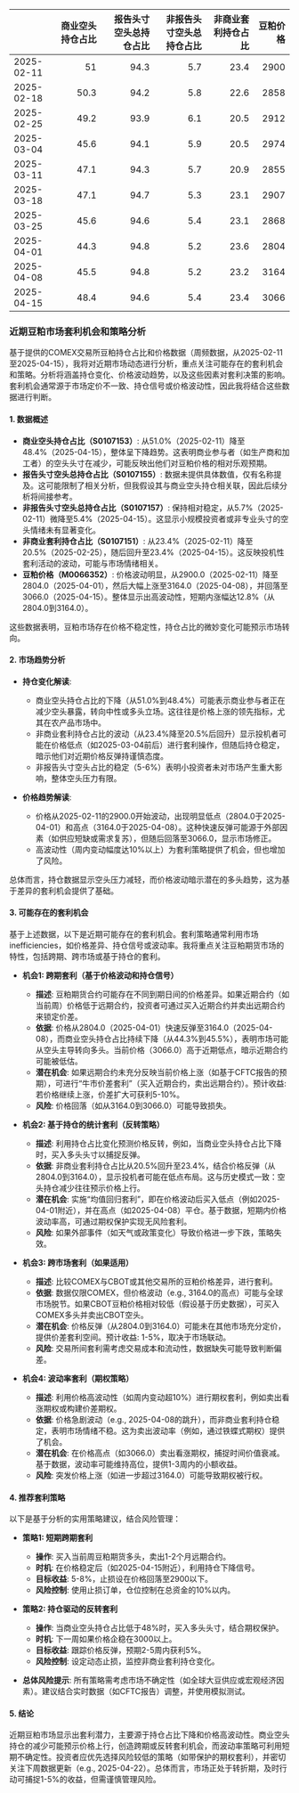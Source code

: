 |            |   商业空头持仓占比 |   报告头寸空头总持仓占比 |   非报告头寸空头总持仓占比 |   非商业套利持仓占比 |   豆粕价格 |
|:-----------|-------------------:|-------------------------:|---------------------------:|---------------------:|-----------:|
| 2025-02-11 |               51   |                     94.3 |                        5.7 |                 23.4 |       2900 |
| 2025-02-18 |               50.3 |                     94.2 |                        5.8 |                 22.6 |       2858 |
| 2025-02-25 |               49.2 |                     93.9 |                        6.1 |                 20.5 |       2912 |
| 2025-03-04 |               45.6 |                     94.1 |                        5.9 |                 20.5 |       2974 |
| 2025-03-11 |               47.1 |                     94.3 |                        5.7 |                 20.9 |       2855 |
| 2025-03-18 |               47.1 |                     94.7 |                        5.3 |                 23.1 |       2907 |
| 2025-03-25 |               45.6 |                     94.6 |                        5.4 |                 23.1 |       2868 |
| 2025-04-01 |               44.3 |                     94.8 |                        5.2 |                 23.6 |       2804 |
| 2025-04-08 |               45.5 |                     94.8 |                        5.2 |                 23.2 |       3164 |
| 2025-04-15 |               48.4 |                     94.6 |                        5.4 |                 23.4 |       3066 |

### 近期豆粕市场套利机会和策略分析

基于提供的COMEX交易所豆粕持仓占比和价格数据（周频数据，从2025-02-11至2025-04-15），我将对近期市场动态进行分析，重点关注可能存在的套利机会和策略。分析将涵盖持仓变化、价格波动趋势，以及这些因素对套利决策的影响。套利机会通常源于市场定价不一致、持仓信号或价格波动性，因此我将结合这些数据进行判断。

#### 1. 数据概述
- **商业空头持仓占比（S0107153）**: 从51.0%（2025-02-11）降至48.4%（2025-04-15），整体呈下降趋势。这表明商业参与者（如生产商和加工者）的空头头寸在减少，可能反映出他们对豆粕价格的相对乐观预期。
- **报告头寸空头总持仓占比（S0107155）**: 数据未提供具体数值，仅有名称提及。这可能限制了相关分析，但我假设其与商业空头持仓相关联，因此后续分析将间接参考。
- **非报告头寸空头总持仓占比（S0107157）**: 保持相对稳定，从5.7%（2025-02-11）微降至5.4%（2025-04-15）。这显示小规模投资者或非专业头寸的空头情绪未有显著变化。
- **非商业套利持仓占比（S0107151）**: 从23.4%（2025-02-11）降至20.5%（2025-02-25），随后回升至23.4%（2025-04-15）。这反映投机性套利活动的波动，可能与市场情绪相关。
- **豆粕价格（M0066352）**: 价格波动明显，从2900.0（2025-02-11）降至2804.0（2025-04-01），然后大幅上涨至3164.0（2025-04-08），并回落至3066.0（2025-04-15）。整体显示出高波动性，短期内涨幅达12.8%（从2804.0到3164.0）。

这些数据表明，豆粕市场存在价格不稳定性，持仓占比的微妙变化可能预示市场转向。

#### 2. 市场趋势分析
- **持仓变化解读**:
  - 商业空头持仓占比的下降（从51.0%到48.4%）可能表示商业参与者正在减少空头暴露，转向中性或多头立场。这往往是价格上涨的领先指标，尤其在农产品市场中。
  - 非商业套利持仓占比的波动（从23.4%降至20.5%后回升）显示投机者可能在价格低点（如2025-03-04前后）进行套利操作，但随后持仓稳定，暗示他们对近期价格反弹持谨慎态度。
  - 非报告头寸空头占比的稳定（5-6%）表明小投资者未对市场产生重大影响，整体空头压力有限。

- **价格趋势解读**:
  - 价格从2025-02-11的2900.0开始波动，出现明显低点（2804.0于2025-04-01）和高点（3164.0于2025-04-08）。这种快速反弹可能源于外部因素（如供应短缺或需求复苏），但随后回落至3066.0，显示市场修正。
  - 高波动性（周内变动幅度达10%以上）为套利策略提供了机会，但也增加了风险。

总体而言，持仓数据显示空头压力减轻，而价格波动暗示潜在的多头趋势，这为基于差异的套利机会提供了基础。

#### 3. 可能存在的套利机会
基于上述数据，以下是近期可能存在的套利机会。套利策略通常利用市场 inefficiencies，如价格差异、持仓信号或波动率。我将重点关注豆粕期货市场的特性，包括跨期、跨市场或基于持仓的套利。

- **机会1: 跨期套利（基于价格波动和持仓信号）**
  - **描述**: 豆粕期货合约可能存在不同到期日间的价格差异。如果近期合约（如当前周）价格低于远期合约，投资者可通过买入近期合约并卖出远期合约来锁定价差。
  - **依据**: 价格从2804.0（2025-04-01）快速反弹至3164.0（2025-04-08），而商业空头持仓占比持续下降（从44.3%到45.5%），表明市场可能从空头主导转向多头。当前价格（3066.0）高于近期低点，暗示近期合约可能被低估。
  - **潜在机会**: 如果远期合约未充分反映当前价格上涨（如基于CFTC报告的预期），可进行“牛市价差套利”（买入近期合约，卖出远期合约）。预计收益: 若价格继续上涨，价差扩大可获利5-10%。
  - **风险**: 价格回落（如从3164.0到3066.0）可能导致损失。

- **机会2: 基于持仓的统计套利（反转策略）**
  - **描述**: 利用持仓占比变化预测价格反转，例如，当商业空头持仓占比下降时，买入多头头寸以捕捉反弹。
  - **依据**: 非商业套利持仓占比从20.5%回升至23.4%，结合价格反弹（从2804.0到3164.0），显示投机者可能在低点布局。这与历史模式一致：空头持仓减少往往预示价格上行。
  - **潜在机会**: 实施“均值回归套利”，即在价格波动后买入低点（例如2025-04-01附近），并在高点（如2025-04-08）平仓。基于数据，短期内价格波动率高，可通过期权保护实现无风险套利。
  - **风险**: 如果外部事件（如天气或政策变化）导致价格进一步下跌，策略失效。

- **机会3: 跨市场套利（如果适用）**
  - **描述**: 比较COMEX与CBOT或其他交易所的豆粕价格差异，进行套利。
  - **依据**: 数据仅限COMEX，但价格波动（e.g., 3164.0的高点）可能与全球市场脱节。如果CBOT豆粕价格相对较低（假设基于历史数据），可买入COMEX多头并卖出CBOT空头。
  - **潜在机会**: 价格反弹（从2804.0到3164.0）可能未在其他市场充分定价，提供价差套利空间。预计收益: 1-5%，取决于市场联动。
  - **风险**: 交易所间套利需考虑交易成本和流动性，数据缺失可能导致判断偏差。

- **机会4: 波动率套利（期权策略）**
  - **描述**: 利用价格高波动性（如周内变动超10%）进行期权套利，例如卖出看涨期权或构建价差期权。
  - **依据**: 价格急剧波动（e.g., 2025-04-08的跳升），而非商业套利持仓稳定，表明市场情绪不稳。这为卖出波动率（例如，通过铁蝶式期权）提供了机会。
  - **潜在机会**: 在价格高点（如3066.0）卖出看涨期权，捕捉时间价值衰减。基于数据，波动率可能维持高位，提供1-3周内的小额收益。
  - **风险**: 突发价格上涨（如进一步超过3164.0）可能导致期权被行权。

#### 4. 推荐套利策略
以下是基于分析的实用策略建议，结合风险管理：

- **策略1: 短期跨期套利**
  - **操作**: 买入当前周豆粕期货多头，卖出1-2个月远期合约。
  - **时机**: 在价格稳定后（如2025-04-15附近），利用持仓下降信号。
  - **目标收益**: 5-8%，止损设在价格回落至2900以下。
  - **风险控制**: 使用止损订单，仓位控制在总资金的10%以内。

- **策略2: 持仓驱动的反转套利**
  - **操作**: 当商业空头持仓占比低于48%时，买入多头头寸，结合期权保护。
  - **时机**: 下一周如果价格企稳在3000以上。
  - **目标收益**: 跟踪价格反弹，预期2-5周内获利5%。
  - **风险控制**: 设定动态止损，监控非商业套利持仓变化。

- **总体风险提示**: 所有策略需考虑市场不确定性（如全球大豆供应或宏观经济因素）。建议结合实时数据（如CFTC报告）调整，并使用模拟测试。

#### 5. 结论
近期豆粕市场显示出套利潜力，主要源于持仓占比下降和价格高波动性。商业空头持仓的减少可能预示价格上行，创造跨期或反转套利机会，而波动率策略可利用短期不确定性。投资者应优先选择风险较低的策略（如带保护的期权套利），并密切关注下周数据更新（e.g., 2025-04-22）。总体而言，市场正处于转折期，及时行动可捕捉1-5%的收益，但需谨慎管理风险。